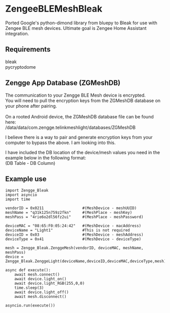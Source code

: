 ZengeeBLEMeshBleak
=========================================
Ported Google's python-dimond library from bluepy to Bleak for use with Zengee BLE mesh devices. Ultimate goal is Zengee Home Assistant integration.<br/>

Requirements
------------
bleak<br/>
pycryptodome<br />

Zengge App Database (ZGMeshDB)
-----------
The communication to your Zengge BLE Mesh device is encrypted.<br/>
You will need to pull the encryption keys from the ZGMeshDB database on your phone after pairing.<br/><br/>
On a rooted Android device, the ZGMeshDB database file can be found here:<br/>
/data/data/com.zengge.telinkmeshlight/databases/ZGMeshDB<br/>

I believe there is a way to pair and generate encryption keys from your computer to bypass the above. I am looking into this.<br/>

I have included the DB location of the device/mesh values you need in the example below in the following format:<br/>
(DB Table - DB Column)<br/>

Example use
-----------
```
import Zengge_Bleak
import asyncio
import time

vendorID = 0x0211                 #(MeshDevice - meshUUID)
meshName = "q31k125n759z2fkn"     #(MeshPlace - meshKey)
meshPass = "4rie6o2dl56fz2ui"     #(MeshPlace - meshPassword)

deviceMAC = "08:65:F0:05:24:42"   #(MeshDevice - macAddress)
deviceName = "Light1"             #This is not required
deviceID = 0x03                   #(MeshDevice - meshAddress)
deviceType = 0x41                 #(MeshDevice - deviceType)

mesh = Zengge_Bleak.ZenggeMesh(vendorID, deviceMAC, meshName, meshPass)
device = Zengge_Bleak.ZenggeLight(deviceName,deviceID,deviceMAC,deviceType,mesh)

async def execute():
    await mesh.connect()
    await device.light_on()
    await device.light_RGB(255,0,0)
    time.sleep(3)
    await device.light_off()
    await mesh.disconnect()

asyncio.run(execute())
```
